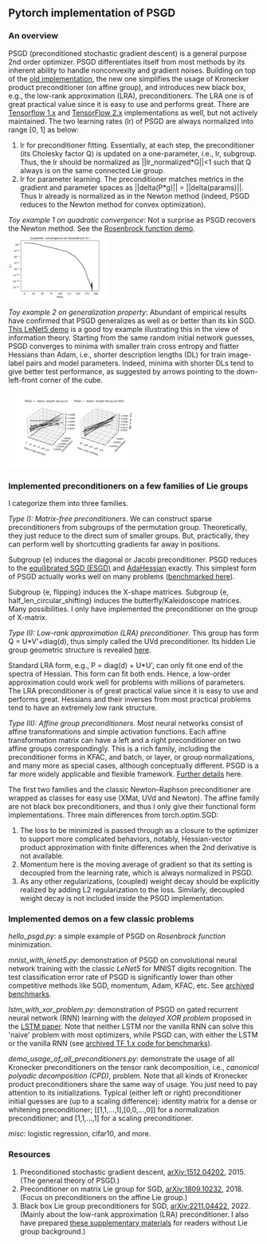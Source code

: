 ## Pytorch implementation of PSGD 

### An overview
PSGD (preconditioned stochastic gradient descent) is a general purpose 2nd order optimizer. PSGD differentiates itself from most methods by its inherent ability to handle nonconvexity and gradient noises. Building on top of the [old implementation](https://github.com/lixilinx/psgd_torch/releases/tag/1.0), the new one simplifies the usage of Kronecker product preconditioner (on affine group), and introduces new black box, e.g., the low-rank approximation (LRA), preconditioners. The LRA one is of great practical value since it is easy to use and performs great. There are [Tensorflow 1.x](https://github.com/lixilinx/psgd_tf/releases/tag/1.3) and [TensorFlow 2.x](https://github.com/lixilinx/psgd_tf) implementations as well, but not actively maintained. The two learning rates (lr) of PSGD are always normalized into range [0, 1] as below:

1) lr for preconditioner fitting. Essentially, at each step, the preconditioner (its Cholesky factor Q) is updated on a one-parameter, i.e., lr, subgroup. Thus, the lr should be normalized as ||lr_normalized*G||<1 such that Q always is on the same connected Lie group.
2) lr for parameter learning. The preconditioner matches metrics in the gradient and parameter spaces as ||delta(P*g)|| = ||delta(params)||. Thus lr already is normalized as in the Newton method (indeed, PSGD reduces to the Newton method for convex optimization).    

*Toy example 1 on quadratic convergence*: Not a surprise as PSGD recovers the Newton method. See the [Rosenbrock function demo](https://github.com/lixilinx/psgd_torch/blob/master/hello_psgd.py).   
<img src="https://github.com/lixilinx/psgd_torch/blob/master/misc/quadratic_convergence.svg" width=40% height=40%>

*Toy example 2 on generalization property*: Abundant of empirical results have confirmed that PSGD generalizes as well as or better than its kin SGD. [This LeNet5 demo](https://github.com/lixilinx/psgd_torch/blob/master/misc/how_psgd_generalize.py) is a good toy example illustrating this in the view of information theory. Starting from the same random initial network guesses, PSGD converges to minima with smaller train cross entropy and flatter Hessians than Adam, i.e., shorter description lengths (DL) for train image-label pairs and model parameters. Indeed, minima with shorter DLs tend to give better test performance, as suggested by arrows pointing to the down-left-front corner of the cube.           
<img src="https://github.com/lixilinx/psgd_torch/blob/master/misc/how_psgd_generalize.svg" width=50% height=50%>

### Implemented preconditioners on a few families of Lie groups 
I categorize them into three families. 

*Type I): Matrix-free preconditioners*. We can construct sparse preconditioners from subgroups of the permutation group. Theoretically, they just reduce to the direct sum of smaller groups. But, practically, they can perform well by shortcutting gradients far away in positions.    

Subgroup {e} induces the diagonal or Jacobi preconditioner. PSGD reduces to the [equilibrated SGD (ESGD)](https://arxiv.org/abs/1502.04390) and [AdaHessian](https://arxiv.org/abs/2006.00719) exactly. This simplest form of PSGD actually works well on many problems ([benchmarked here](https://github.com/lixilinx/psgd_tf/releases/tag/1.3)). 

Subgroup {e, flipping} induces the X-shape matrices. Subgroup {e, half_len_circular_shifting} induces the butterfly/Kaleidoscope matrices. Many possibilities. I only have implemented the preconditioner on the group of X-matrix. 

*Type II): Low-rank approximation (LRA) preconditioner*. This group has form Q = U*V'+diag(d), thus simply called the UVd preconditioner. Its hidden Lie group geometric structure is revealed [here](https://drive.google.com/file/d/1CTNx1q67_py87jn-0OI-vSLcsM1K7VsM/view?usp=sharing).   

Standard LRA form, e.g., P = diag(d) + U*U', can only fit one end of the spectra of Hessian. This form can fit both ends. Hence, a low-order approximation could work well for problems with millions of parameters. The LRA preconditioner is of great practical value since it is easy to use and performs great. Hessians and their inverses from most practical problems tend to have an extremely low rank structure.

*Type III): Affine group preconditioners*. Most neural networks consist of affine transformations and simple activation functions. Each affine transformation matrix can have a left and a right preconditioner on two affine groups correspondingly. This is a rich family, including the preconditioner forms in KFAC, and batch, or layer, or group normalizations, and many more as special cases, although conceptually different. PSGD is a far more widely applicable and flexible framework. [Further details](https://openreview.net/forum?id=Bye5SiAqKX) here.

The first two families and the classic Newton–Raphson preconditioner are wrapped as classes for easy use (XMat, UVd and Newton). The affine family are not black box preconditioners, and thus I only give their functional form implementations. Three main differences from torch.optim.SGD: 
1) The loss to be minimized is passed through as a closure to the optimizer to support more complicated behaviors, notably, Hessian-vector product approximation with finite differences when the 2nd derivative is not available.   
2) Momentum here is the moving average of gradient so that its setting is decoupled from the learning rate, which is always normalized in PSGD. 
3) As any other regularizations, (coupled) weight decay should be explicitly realized by adding L2 regularization to the loss. Similarly, decoupled weight decay is not included inside the PSGD implementation.    

### Implemented demos on a few classic problems
*hello_psgd.py*: a simple example of PSGD on *Rosenbrock function* minimization.

*mnist_with_lenet5.py*: demonstration of PSGD on convolutional neural network training with the classic *LeNet5* for MNIST digits recognition. The test classification error rate of PSGD is significantly lower than other competitive methods like SGD, momentum, Adam, KFAC, etc. See [archived benchmarks](https://github.com/lixilinx/psgd_torch/releases/tag/1.0).  

*lstm_with_xor_problem.py*: demonstration of PSGD on gated recurrent neural network (RNN) learning with the *delayed XOR problem* proposed in the [LSTM paper](https://www.researchgate.net/publication/13853244_Long_Short-term_Memory). Note that neither LSTM nor the vanilla RNN can solve this 'naive' problem with most optimizers, while PSGD can, with either the LSTM or the vanilla RNN (see [archived TF 1.x code for benchmarks](https://github.com/lixilinx/psgd_tf/releases/tag/1.3)).

*demo_usage_of_all_preconditioners.py*: demonstrate the usage of all Kronecker preconditioners on the tensor rank decomposition, i.e., *canonical polyadic decomposition (CPD)*, problem. Note that all kinds of Kronecker product preconditioners share the same way of usage. You just need to pay attention to its initializations. Typical (either left or right) preconditioner initial guesses are (up to a scaling difference): identity matrix for a dense or whitening preconditioner; [[1,1,...,1],[0,0,...,0]] for a normalization preconditioner; and [1,1,...,1] for a scaling preconditioner.  

*misc*: logistic regression, cifar10, and more. 

### Resources
1) Preconditioned stochastic gradient descent, [arXiv:1512.04202](https://arxiv.org/abs/1512.04202), 2015. (The general theory of PSGD.)
2) Preconditioner on matrix Lie group for SGD, [arXiv:1809.10232](https://arxiv.org/abs/1809.10232), 2018. (Focus on preconditioners on the affine Lie group.)
3) Black box Lie group preconditioners for SGD, [arXiv:2211.04422](https://arxiv.org/abs/2211.04422), 2022. (Mainly about the low-rank approximation (LRA) preconditioner. I also have prepared [these supplementary materials](https://drive.google.com/file/d/1CTNx1q67_py87jn-0OI-vSLcsM1K7VsM/view) for readers without Lie group background.)
